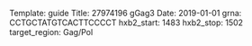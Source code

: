 Template: guide
Title: 27974196 gGag3
Date: 2019-01-01
grna:  CCTGCTATGTCACTTCCCCT
hxb2_start: 1483
hxb2_stop: 1502
target_region: Gag/Pol
